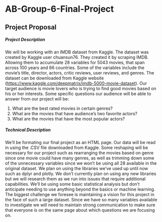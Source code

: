 # AB-Group-6-Final-Project

## Project Proposal
##### Project Description
We will be working with an IMDB dataset from Kaggle. The dataset was created by Kaggle user chuansun76. They created it by scraping IMDB. Allowing them to accumulate 28 variables for 5043 movies, that span across 100 years and 66 countries. Some of the variables include the movie’s title, director, actors, critic reviews, user reviews, and genres. The dataset can be downloaded from Kaggle website (https://www.kaggle.com/deepmatrix/imdb-5000-movie-dataset). Our target audience is movie lovers who is trying to find good movies based on his or her interests. Some specific questions our audience will be able to answer from our project will be:
  1.  What are the best rated movies in certain genres?
  2. What are the movies that have audience’s two favorite actors?
  3. What are the movies that have the most popular actors?

##### Technical Description
We’ll be formating our final project as an HTML page. Our data will be read in using the .CSV file downloaded from Kaggle. Some reshaping will be necessary for our project such as rearranging the movies based on genre since one movie could have many genres, as well as trimming down some of the unnecessary variables since we won’t be using all 28 available in the original dataset. We plan on using the libraries we’ve used up until now such as dplyr and plotly. We don’t currently plan on using any new libraries but we will research them as we run into issues that require additional capabilities. We’ll be using some basic statistical analysis but don’t anticipate needing to use anything beyond the basics or machine learning. The biggest challenge we foresee is maintaining a vision for this project in the face of such a large dataset. Since we have so many variables available to investigate we will need to maintain strong communication to make sure that everyone is on the same page about which questions we are focusing on.
